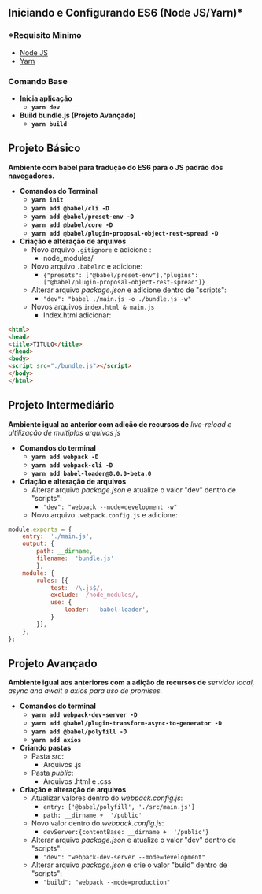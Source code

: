 ## Iniciando e Configurando ES6 (Node JS/Yarn)*
### ***Requisito Minimo**

 - [Node JS](https://nodejs.org/en/)
 - [Yarn](https://yarnpkg.com)
 
 ### **Comando Base** 
 - **Inicia aplicação**
	 - **`yarn dev`**
 - **Build bundle.js (Projeto Avançado)**
	 - **`yarn build`**

##  Projeto Básico
**Ambiente com babel para tradução do ES6 para o JS padrão dos navegadores.**
 - **Comandos do Terminal**
	 - **`yarn init`**
	 - **`yarn add @babel/cli -D`**
	 - **`yarn add @babel/preset-env -D`**
	 - **`yarn add @babel/core -D`**
	 - **`yarn add @babel/plugin-proposal-object-rest-spread -D`**
 - **Criação e alteração de arquivos**
	 - Novo arquivo `.gitignore` e adicione :
		 - node_modules/
	 - Novo arquivo `.babelrc` e adicione:
		 - ``` {"presets": ["@babel/preset-env"],"plugins": ["@babel/plugin-proposal-object-rest-spread"]} ```
	 - Alterar arquivo *package.json* e adicione dentro de "scripts":
		 - ```"dev": "babel ./main.js -o ./bundle.js -w"```
	 - Novos arquivos `index.html & main.js`
		 - Index.html adicionar:
```html
<html>
<head>
<title>TITULO</title>
</head>
<body>
<script src="./bundle.js"></script>
</body>
</html>
```
## Projeto Intermediário
**Ambiente igual ao anterior com adição de recursos de** *live-reload e ultilização de multiplos arquivos js*
 - **Comandos do terminal**
     - **`yarn add webpack -D`**
	 - **`yarn add webpack-cli -D`**
	 - **`yarn add babel-loader@8.0.0-beta.0`**
 - **Criação e alteração de arquivos**
	 - Alterar arquivo *package.json* e atualize o valor "dev" dentro de "scripts":
		 - ```"dev": "webpack --mode=development -w"```
	 - Novo arquivo `.webpack.config.js` e adicione:
```javascript 
module.exports = {
	entry:  './main.js',
	output: {
		path: __dirname,
		filename:  'bundle.js'
		},
	module: {
		rules: [{
			test:  /\.js$/,
			exclude:  /node_modules/,
			use: {
				loader:  'babel-loader',
			}
		}],
	},
};
```
## Projeto Avançado
**Ambiente igual aos anteriores com a adição de recursos de** *servidor local, async and await e axios para uso de promises.*
 - **Comandos do terminal**
	 - **`yarn add webpack-dev-server -D`**
	 - **`yarn add @babel/plugin-transform-async-to-generator -D`**
	 - **`yarn add @babel/polyfill -D`**
	 - **`yarn add axios`**
 - **Criando pastas**
	 - Pasta *src*:
		 - Arquivos .js
	 - Pasta *public*:
		 - Arquivos .html e .css
 - **Criação e alteração de arquivos**
	 - Atualizar valores dentro do *webpack.config.js*:
		 - ```entry: ['@babel/polyfill', './src/main.js']```
		 - ```path: __dirname +  '/public'```
	 - Novo valor dentro do *webpack.config.js*:
		 - ```devServer:{contentBase: __dirname +  '/public'}```
	 - Alterar arquivo *package.json* e atualize o valor "dev" dentro de "scripts":
		 - ```"dev": "webpack-dev-server --mode=development"```
	 -  Alterar arquivo *package.json* e crie o valor "build" dentro de "scripts":
		 - ```"build": "webpack --mode=production"```